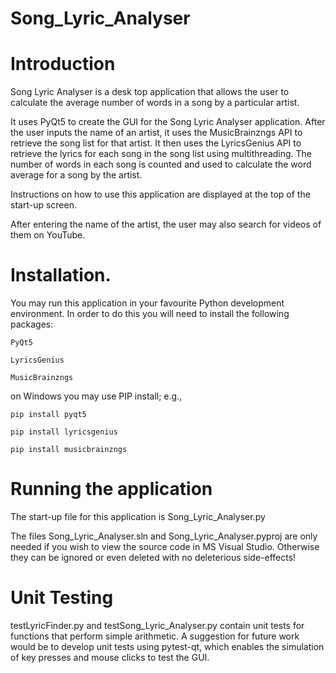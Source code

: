 # Song_Lyric_Analyser
# Introduction
Song Lyric Analyser is a desk top application that allows the user to 
calculate the average number of words in a song by a particular artist.

It uses PyQt5 to create the GUI for the Song Lyric Analyser
application.  After the user inputs the name of an artist, it uses 
the MusicBrainzngs API to retrieve the song list for that artist. It then
uses the LyricsGenius API to retrieve the lyrics for each song in the 
song list using multithreading.  The number of words in each song is counted and used to 
calculate the word average for a song by the artist.

Instructions on how to use this application are displayed at the top of the
start-up screen. 

After entering the name of the artist, the user may also search for videos of 
them on YouTube.

# Installation.
You may run this application in your favourite Python development environment.
In order to do this you will need to install the following packages:

    PyQt5
    
    LyricsGenius
    
    MusicBrainzngs
    
   
on Windows you may use PIP install; e.g.,
    
    pip install pyqt5 
    
    pip install lyricsgenius
    
    pip install musicbrainzngs
    
    
# Running the application
The start-up file for this application is 
    Song_Lyric_Analyser.py
    
The files Song_Lyric_Analyser.sln and Song_Lyric_Analyser.pyproj are only
needed if you wish to view the source code in MS Visual Studio.
Otherwise they can be ignored or even deleted with no deleterious side-effects!

# Unit Testing
testLyricFinder.py and testSong_Lyric_Analyser.py contain unit tests for functions that perform
simple arithmetic.  A suggestion for future work would be to develop unit tests using pytest-qt,
which enables the simulation of key presses and mouse clicks to test the GUI.
